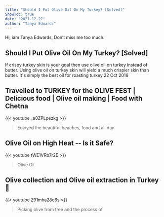 ```yaml
---
title: "Should I Put Olive Oil On My Turkey? [Solved]"
ShowToc: true 
date: "2021-12-27"
author: "Tanya Edwards" 
---
```


Hi, iam Tanya Edwards, Don’t miss me too much.
## Should I Put Olive Oil On My Turkey? [Solved]
If crispy turkey skin is your goal then use olive oil on turkey instead of butter. Using olive oil on turkey skin will yield a much crispier skin than butter. It's simply the best oil for roasting turkey.22 Oct 2016

## Travelled to TURKEY for the OLIVE FEST | Delicious food | Olive oil making | Food with Chetna
{{< youtube _a0ZPLpezkg >}}
>Enjoyed the beautiful beaches, food and all day 

## Olive Oil on High Heat -- Is it Safe?
{{< youtube tWE1VRb7r2E >}}
>Olive Oil

## Olive collection and Olive oil extraction in Turkey 💯
{{< youtube Z91mha28c6s >}}
>Picking olive from tree and the process of 

